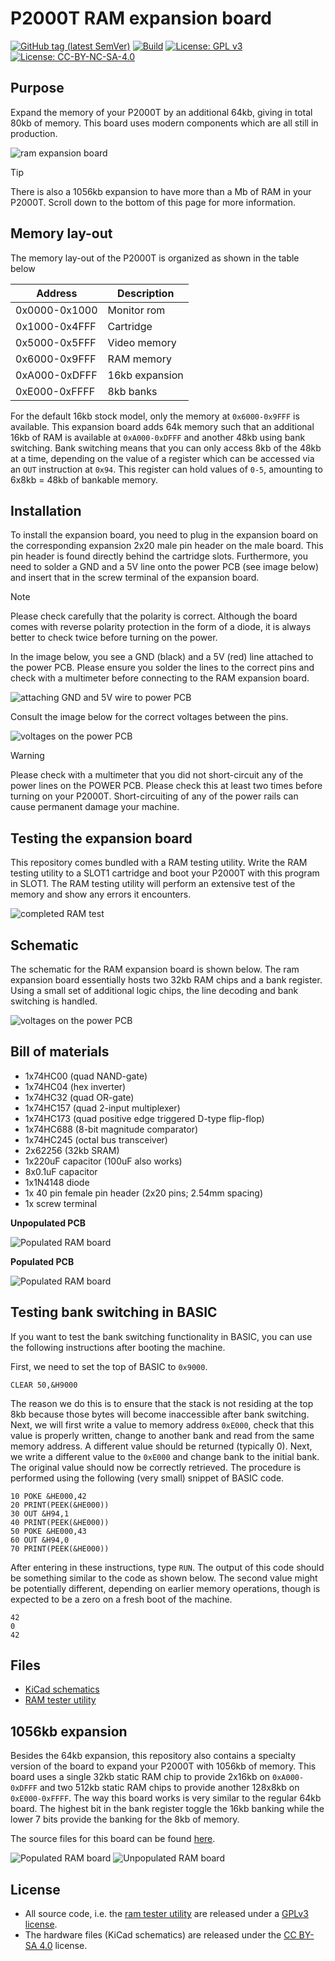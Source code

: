 # P2000T RAM expansion board

[![GitHub tag (latest SemVer)](https://img.shields.io/github/v/tag/ifilot/p2000t-ram-expansion-board?label=version)](https://github.com/ifilot/p2000t-ram-expansion-board/releases/tag/v0.1.1)
[![Build](https://github.com/ifilot/p2000t-ram-expansion-board/actions/workflows/build.yml/badge.svg)](https://github.com/ifilot/p2000t-ram-expansion-board/actions/workflows/build.yml)
[![License: GPL v3](https://img.shields.io/badge/License-GPLv3-blue.svg)](https://www.gnu.org/licenses/gpl-3.0)
[![License: CC-BY-NC-SA-4.0](https://img.shields.io/badge/license-CC--BY--NC--SA--4.0-lightgrey)](https://creativecommons.org/licenses/by-nc-sa/4.0/deed.en)

## Purpose

Expand the memory of your P2000T by an additional 64kb, giving in total 80kb
of memory. This board uses modern components which are all still in production.

![ram expansion board](img/ram_expansion_placement_02.jpg)

> [!TIP]
> There is also a 1056kb expansion to have more than a Mb of RAM in your
> P2000T. Scroll down to the bottom of this page for more information.

## Memory lay-out

The memory lay-out of the P2000T is organized as shown in the table below

| Address       | Description    |
| ------------- | -------------- |
| 0x0000-0x1000 | Monitor rom    |
| 0x1000-0x4FFF | Cartridge      |
| 0x5000-0x5FFF | Video memory   |
| 0x6000-0x9FFF | RAM memory     |
| 0xA000-0xDFFF | 16kb expansion |
| 0xE000-0xFFFF | 8kb banks      |

For the default 16kb stock model, only the memory at `0x6000-0x9FFF` is
available. This expansion board adds 64k memory such that an additional 16kb
of RAM is available at `0xA000-0xDFFF` and another 48kb using bank switching.
Bank switching means that you can only access 8kb of the 48kb at a time,
depending on the value of a register which can be accessed via an `OUT`
instruction at `0x94`. This register can hold values of `0-5`, amounting
to 6x8kb = 48kb of bankable memory.

## Installation

To install the expansion board, you need to plug in the expansion board on the
corresponding expansion 2x20 male pin header on the male board. This pin header
is found directly behind the cartridge slots. Furthermore, you need to solder
a GND and a 5V line onto the power PCB (see image below) and insert that in the
screw terminal of the expansion board.

> [!NOTE]  
> Please check carefully that the polarity is correct. Although the board comes
> with reverse polarity protection in the form of a diode, it is always better
> to check twice before turning on the power.

In the image below, you see a GND (black) and a 5V (red) line attached to the
power PCB. Please ensure you solder the lines to the correct pins and check
with a multimeter before connecting to the RAM expansion board.

![attaching GND and 5V wire to power PCB](img/ram_expansion_power.jpg)

Consult the image below for the correct voltages between the pins.

![voltages on the power PCB](img/voltage_indicator_power_rail.png)

> [!WARNING]  
> Please check with a multimeter that you did not short-circuit any of the power
> lines on the POWER PCB. Please check this at least two times before turning on
> your P2000T. Short-circuiting of any of the power rails can cause permanent
> damage your machine.

## Testing the expansion board

This repository comes bundled with a RAM testing utility. Write the RAM testing
utility to a SLOT1 cartridge and boot your P2000T with this program in SLOT1.
The RAM testing utility will perform an extensive test of the memory and show
any errors it encounters.

![completed RAM test](img/ramtester.png)

## Schematic

The schematic for the RAM expansion board is shown below. The ram expansion board
essentially hosts two 32kb RAM chips and a bank register. Using a small set of
additional logic chips, the line decoding and bank switching is handled.

![voltages on the power PCB](pcb/p2000t-ram-expansion-board/p2000t-ram-expansion-board.svg)

## Bill of materials

* 1x74HC00 (quad NAND-gate)
* 1x74HC04 (hex inverter)
* 1x74HC32 (quad OR-gate)
* 1x74HC157 (quad 2-input multiplexer)
* 1x74HC173 (quad positive edge triggered D-type flip-flop)
* 1x74HC688 (8-bit magnitude comparator)
* 1x74HC245 (octal bus transceiver)
* 2x62256 (32kb SRAM)
* 1x220uF capacitor (100uF also works)
* 8x0.1uF capacitor
* 1x1N4148 diode
* 1x 40 pin female pin header (2x20 pins; 2.54mm spacing)
* 1x screw terminal

**Unpopulated PCB**

![Populated RAM board](img/ram_expansion_board_01.jpg)

**Populated PCB**

![Populated RAM board](img/ram_expansion_board_02.jpg)

## Testing bank switching in BASIC

If you want to test the bank switching functionality in BASIC, you can use
the following instructions after booting the machine.

First, we need to set the top of BASIC to `0x9000`.

```
CLEAR 50,&H9000
```

The reason we do this is to ensure that the stack is not residing at the
top 8kb because those bytes will become inaccessible after bank switching. Next,
we will first write a value to memory address `0xE000`, check that this value
is properly written, change to another bank and read from the same memory address.
A different value should be returned (typically 0). Next, we write a different
value to the `0xE000` and change bank to the initial bank. The original value should 
now be correctly retrieved. The procedure is performed using the following (very small)
snippet of BASIC code.

```
10 POKE &HE000,42
20 PRINT(PEEK(&HE000))
30 OUT &H94,1
40 PRINT(PEEK(&HE000))
50 POKE &HE000,43
60 OUT &H94,0
70 PRINT(PEEK(&HE000))
```
After entering in these instructions, type `RUN`. The output of this code should be
something similar to the code as shown below. The second value might be potentially
different, depending on earlier memory operations, though is expected to be a zero
on a fresh boot of the machine.

```
42
0
42
```

## Files

* [KiCad schematics](pcb/p2000t-ram-expansion-board)
* [RAM tester utility](ramtester)

## 1056kb expansion

Besides the 64kb expansion, this repository also contains a specialty version
of the board to expand your P2000T with 1056kb of memory. This board uses
a single 32kb static RAM chip to provide 2x16kb on `0xA000-0xDFFF` and 
two 512kb static RAM chips to provide another 128x8kb on `0xE000-0xFFFF`. The
way this board works is very similar to the regular 64kb board. The highest
bit in the bank register toggle the 16kb banking while the lower 7 bits provide
the banking for the 8kb of memory.

The source files for this board can be found [here](pcb/p2000t-ram-expansion-board-1056kb/).

![Populated RAM board](img/ram_expansion_board_1056_04.jpg)
![Unpopulated RAM board](img/ram_expansion_board_1056_05.jpg)

## License

* All source code, i.e. the [ram tester utility](ramtester)
  are released under a [GPLv3 license](https://www.gnu.org/licenses/gpl-3.0.html).
* The hardware files (KiCad schematics) are released under the 
  [CC BY-SA 4.0](https://creativecommons.org/licenses/by-sa/4.0/) license.
